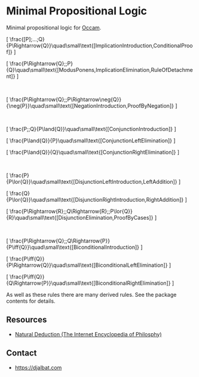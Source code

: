 # Minimal Propositional Logic

Minimal propositional logic for [Occam](https://occam.science).

\[
\frac{[P]\;...\;Q}{P\Rightarrow{Q}}\quad\small\text{[ImplicationIntroduction,ConditionalProof]}
\]

\[
\frac{P\Rightarrow{Q}\;\;P}{Q}\quad\small\text{[ModusPonens,ImplicationElimination,RuleOfDetachment]}
\]

&nbsp;

\[
\frac{P\Rightarrow{Q}\;\;P\Rightarrow\neg{Q}}{\neg{P}}\quad\small\text{[NegationIntroduction,ProofByNegation]}
\]

&nbsp;

\[
\frac{P\;\;Q}{P\land{Q}}\quad\small\text{[ConjunctionIntroduction]}
\]

\[
\frac{P\land{Q}}{P}\quad\small\text{[ConjunctionLeftElimination]}
\]

\[
\frac{P\land{Q}}{Q}\quad\small\text{[ConjunctionRightElimination]}
\]

&nbsp;

\[
\frac{P}{P\lor{Q}}\quad\small\text{[DisjunctionLeftIntroduction,LeftAddition]}
\]

\[
\frac{Q}{P\lor{Q}}\quad\small\text{[DisjunctionRightIntroduction,RightAddition]}
\]

\[
\frac{P\Rightarrow{R}\;\;Q\Rightarrow{R}\;\;P\lor{Q}}{R}\quad\small\text{[DisjunctionElimination,ProofByCases]}
\]

&nbsp;

\[
\frac{P\Rightarrow{Q}\;\;Q\Rightarrow{P}}{P\iff{Q}}\quad\small\text{[BiconditionalIntroduction]}
\]

\[
\frac{P\iff{Q}}{P\Rightarrow{Q}}\quad\small\text{[BiconditionalLeftElimination]}
\]

\[
\frac{P\iff{Q}}{Q\Rightarrow{P}}\quad\small\text{[BiconditionalRightElimination]}
\]

As well as these rules there are many derived rules. See the package contents for details.

## Resources

* [Natural Deduction (The Internet Encyclopedia of Philosphy)](https://iep.utm.edu/natural-deduction/)

## Contact

* https://djalbat.com
